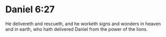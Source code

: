 # Daniel 6:27

He delivereth and rescueth, and he worketh signs and wonders in heaven and in earth, who hath delivered Daniel from the power of the lions.